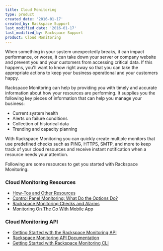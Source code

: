 ```yaml
---
title: Cloud Monitoring
type: product
created_date: '2016-01-17'
created_by: Rackspace Support
last_modified_date: '2016-01-17'
last_modified_by: Rackspace Support
product: Cloud Monitoring
---
```


When something in your system unexpectedly breaks, it can impact
performance, or worse, it can take down your server or company website
and prevent you and your customers from accessing critical data. If this
happens, you'll want to know right away so that you can take the
appropriate actions to keep your business operational and your customers
happy.

Rackspace Monitoring can help by providing you with timely and accurate
information about how your resources are performing. It supplies you the
following key pieces of information that can help you manage your
business:

-   Current system health
-   Alerts on failure conditions
-   Collection of historical data
-   Trending and capacity planning

With Rackspace Monitoring you can quickly create multiple monitors that
use predefined checks such as PING, HTTPS, SMTP, and more to keep track
of your cloud resources and receive instant notification when a resource
needs your attention.

Following are some resources to get you started with Rackspace
Monitoring.

###  Cloud Monitoring Resources

-   [How-Tos and Other
    Resources](/howto/cloud-monitoring-how-tos-other-resources)
-   [Control Panel Monitoring: What Do the Options
    Do?](/howto/control-panel-monitoring-what-do-the-options-do)
-   [Rackspace Monitoring Checks and
    Alarms](/howto/rackspace-cloud-monitoring-checks-and-alarms%20)
-   [Monitoring On The Go With Mobile
    App](/howto/introducing-cloud-monitoring-on-mobile)

###  Cloud Monitoring API

-   [Getting Started with the Rackspace Monitoring
    API](https://developer.rackspace.com/docs/cloud-monitoring/getting-started/)
-   [Rackspace Monitoring API
    Documentation](https://developer.rackspace.com/docs/cloud-monitoring/v1/developer-guide/)
-   [Getting Started with Rackspace Monitoring
    CLI](/howto/getting-started-with-cloud-monitoring)
